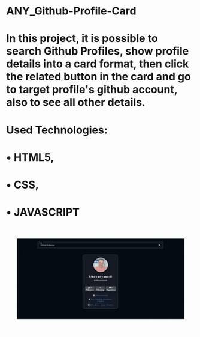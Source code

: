 ﻿# ANY_Github-Profile-Card

 

 # In this project, it is possible to search Github Profiles, show profile details into a card format, then click the related button in the card and go to target profile's github account, also to see all other details. 


# Used Technologies: 

# • HTML5, 

# • CSS,

# • JAVASCRIPT



<img src="https://github.com/ANoyanyasadi/ANY_Github-Profile-Card/blob/main/gif.gif" width="auto">
